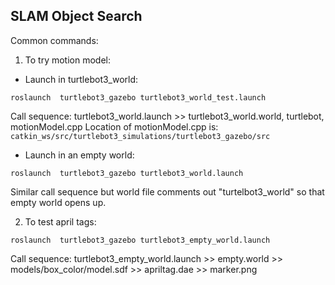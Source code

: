 SLAM Object Search
---

Common commands:

1. To try motion model:

* Launch in turtlebot3\_world:

```
roslaunch  turtlebot3_gazebo turtlebot3_world_test.launch
```

Call sequence: turtlebot3\_world.launch >> turtlebot3\_world.world, turtlebot, motionModel.cpp
Location of motionModel.cpp is: ```catkin_ws/src/turtlebot3_simulations/turtlebot3_gazebo/src```

* Launch in an empty world:

```
roslaunch  turtlebot3_gazebo turtlebot3_world.launch
```
Similar call sequence but world file comments out "turtelbot3_world" so that empty world opens up.


2. To test april tags:
```
roslaunch  turtlebot3_gazebo turtlebot3_empty_world.launch
```

Call sequence: turtlebot3_empty_world.launch >> empty.world >> models/box_color/model.sdf >> apriltag.dae >> marker.png

